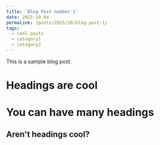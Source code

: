 ```yaml
---
title: 'Blog Post number 1'
date: 2025-10-04
permalink: /posts/2025/10/blog-post-1/
tags:
  - cool posts
  - category1
  - category2
---
```


This is a sample blog post. 

Headings are cool
======

You can have many headings
======

Aren't headings cool?
------